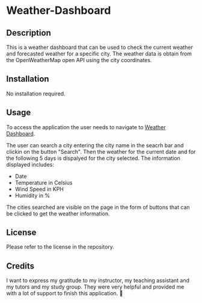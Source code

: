 # Weather-Dashboard

## Description
This is a weather dashboard that can be used to check the current weather and forecasted weather for a specific city.
The weather data is obtain from the OpenWeatherMap open API using the city coordinates.

## Installation
No installation required.

## Usage
To access the application the user needs to navigate to [Weather Dashboard]().  

The user can search a city entering the city name in the seacrh bar and clickin on the button "Search".
Then the weather for the current date and for the following 5 days is dispalyed for the city selected.
The information displayed includes:
- Date
- Temperature in Celsius
- Wind Speed in KPH
- Humidity in %

The cities searched are visible on the page in the form of buttons that can be clicked to get the weather information. 

## License
Please refer to the license in the repository.

## Credits

I want to express my gratitude to my instructor, my teaching assistant and my tutors and my study group. They were very helpful and provided me with a lot of support to finish this application. 🚀